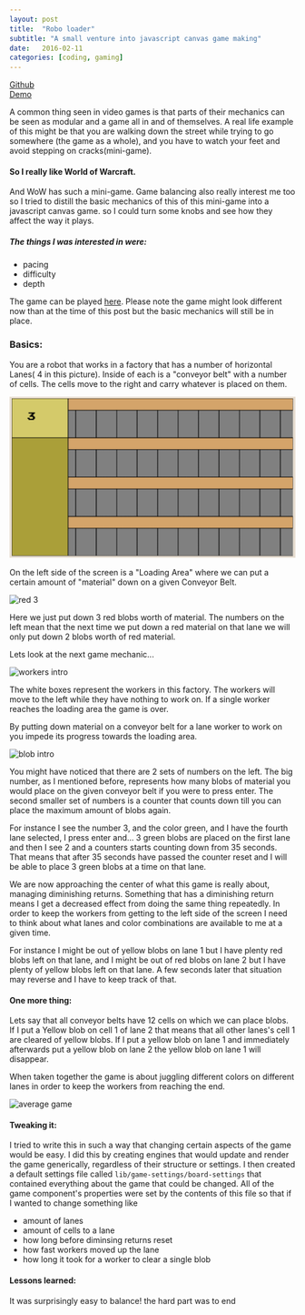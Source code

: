 ```yaml
---
layout: post
title:  "Robo loader"
subtitle: "A small venture into javascript canvas game making"
date:   2016-02-11
categories: [coding, gaming]
---
```


[Github](https://github.com/HoffsMH/robo-loader)  
[Demo](/robo-loader)

A common thing seen in video games is that parts of their mechanics can be seen as modular and a game all in and of themselves.
A real life example of this might be that you are walking down the street while trying to go somewhere (the game as a whole), and
you have to watch your feet and avoid stepping on cracks(mini-game).

#### So I really like World of Warcraft.
And WoW has such a mini-game.
Game balancing also really interest me too
so I tried to distill the basic mechanics of this of this mini-game into a javascript canvas game. so I could turn some knobs and see how they affect the way it plays.

##### The things I was interested in were:
* pacing
* difficulty
* depth

The game can be played [here](/robo-loader). Please note the game might look different now than at the time of this post but the basic mechanics will still be in place.

### Basics:
You are a robot that works in a factory that has a number of horizontal Lanes( 4 in this picture). Inside of each is a "conveyor belt" with a number of cells. The cells move to the right and carry whatever is placed on them.

![basic game](../images/robo-loader/basic-game.gif)

On the left side of the screen is a "Loading Area" where we can put a certain amount of "material" down on a given Conveyor Belt.

![red 3](../images/tutorial/red-3-game.gif)

 Here we just put down 3 red blobs worth of material. The numbers on the left mean that the next time we put down a red material on that lane we will only put down 2 blobs worth of red material.

 Lets look at the next game mechanic...

 ![workers intro](../images/tutorial/workers-intro-game.gif)

 The white boxes represent the workers in this factory. The workers will move to the left while they have nothing to work on. If a single worker reaches the loading area the game is over.

By putting down material on a conveyor belt for a lane worker to work on you impede its progress towards the loading area.

 ![blob intro](../images/tutorial/blob-intro.gif)

You might have noticed that there are 2 sets of numbers on the left. The big number, as I mentioned before, represents how many blobs of material you would place on the given conveyor belt if you were to press enter. The second smaller set of numbers is a counter that counts down till you can place the maximum amount of blobs again.

For instance I see the number 3, and the color green, and I have the fourth lane selected, I press enter and... 3 green blobs are placed on the first lane and then I see 2 and a counters starts counting down from 35 seconds. That means that after 35 seconds have passed the counter reset and I will be able to place 3 green blobs at a time on that lane.

We are now approaching the center of what this game is really about, managing diminishing returns. Something that has a diminishing return means I get a decreased effect from doing the same thing repeatedly. In order to keep the workers from getting to the left side of the screen I need to think about what lanes and color combinations are available to me at a given time.

For instance I might be out of yellow blobs on lane 1 but I have plenty red blobs left on that lane, and I might be out of red blobs on lane 2 but I have plenty of yellow blobs left on that lane. A few seconds later that situation may reverse and I have to keep track of that.

#### One more thing:

Lets say that all conveyor belts have 12 cells on which we can place blobs. If I put a Yellow blob on cell 1 of lane 2 that means that all other lanes's cell 1 are cleared of yellow blobs. If I put a yellow blob on lane 1 and immediately afterwards put a yellow blob on lane 2 the yellow blob on lane 1 will disappear.

When taken together the game is about juggling different colors on different lanes in order to keep the workers from reaching the end.


![average game](../images/tutorial/average-game.gif)

#### Tweaking it:
I tried to write this in such a way that changing certain aspects of the game would be easy. I did this by creating engines that would update and render the game  generically, regardless of their structure or settings. I then created a default settings file called ```lib/game-settings/board-settings``` that contained everything about the game that could be changed. All of the game component's properties were set by the contents of this file so that if I wanted to change something like
* amount of lanes
* amount of cells to a lane
* how long before diminsing returns reset
* how fast workers moved up the lane
* how long it took for a worker to clear a single blob


#### Lessons learned:

It was surprisingly easy to balance! the hard part was to end
